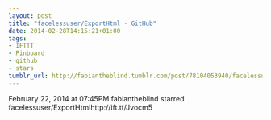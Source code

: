 ```yaml
---
layout: post
title: "facelessuser/ExportHtml · GitHub"
date: 2014-02-28T14:15:21+01:00
tags:
- IFTTT
- Pinboard
- github
- stars
tumblr_url: http://fabiantheblind.tumblr.com/post/78104053940/facelessuser-exporthtml-github
---
```

February 22, 2014 at 07:45PM
fabiantheblind starred facelessuser/ExportHtmlhttp://ift.tt/Jvocm5
